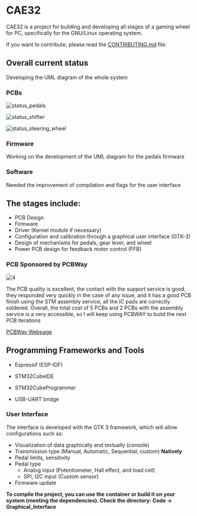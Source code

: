 
# CAE32

CAE32 is a project for building and developing all stages of a gaming wheel for PC, specifically for the GNU/Linux operating system.

If you want to contribute, please read the [CONTRIBUTING.md](./CONTRIBUTING.md) file.

## Overall current status

Developing the UML diagram of the whole system

### PCBs

![status_pedals](https://badgen.net/badge/Pedals%20v2.0.3/PCB%20received/green)

![status_shifter](https://badgen.net/badge/Shifter%20v1.1.3/Needed%20revision/red)

![status_steering_wheel](https://badgen.net/badge/Steering%20wheel%20v1.0.0/Needed%20creation%20of%20schematics/red)

### Firmware

Working on the development of the UML diagram for the pedals  firmware

### Software

Needed the improvement of compilation and flags for the user interface

## The stages include:

* PCB Design
* Firmware
* Driver (Kernel module if necessary)
* Configuration and calibration through a graphical user interface (GTK-3)
* Design of mechanisms for pedals, gear lever, and wheel
* Power PCB design for feedback motor control (FFB)

### PCB Sponsored by PCBWay

![4](https://github.com/janc18/CAE32/assets/43817922/fe6902e4-3c9f-44c4-b9a3-a8754ca71d63)

The PCB quality is excellent, the contact with the support service is good, they responded very quickly in the case of any issue, 
and it has a good PCB finish using the STM assembly service,  all the IC pads are correctly soldered. Overall, the total cost of 5 PCBs 
and 2 PCBs with the assembly service is a very accessible, so I will keep using PCBWAY to build the next PCB iterations

[PCBWay Webpage](https://www.pcbway.com/)

## Programming Frameworks and Tools

* Espressif (ESP-IDF)

* STM32CubeIDE
* STM32CubeProgrammer
* USB-UART bridge

### User Interface

The interface is developed with the GTK 3 framework, which will allow configurations such as:

* Visualization of data graphically and textually (console)
* Transmission type (Manual, Automatic, Sequential, custom) **Natively**
* Pedal limits, sensitivity
* Pedal type
  * Analog input (Potentiometer, Hall effect, and load cell)
  * SPI, I2C input (Custom sensor)
* Firmware update

**To compile the project, you can use the container or build it on your system (meeting the dependencies). Check the directory: Code -> Graphical_Interface**
